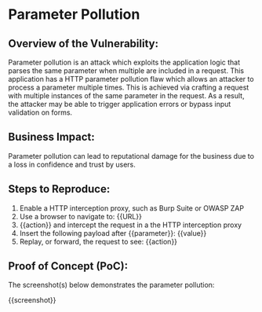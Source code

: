 # Parameter Pollution

## Overview of the Vulnerability:

Parameter pollution is an attack which exploits the application logic that parses the same parameter when multiple are included in a request. This application has a HTTP parameter pollution flaw which allows an attacker to process a parameter multiple times. This is achieved via crafting a request with multiple instances of the same parameter in the request. As a result, the attacker may be able to trigger application errors or bypass input validation on forms.

## Business Impact:

Parameter pollution can lead to reputational damage for the business due to a loss in confidence and trust by users.

## Steps to Reproduce:

1. Enable a HTTP interception proxy, such as Burp Suite or OWASP ZAP
1. Use a browser to navigate to: {{URL}}
1. {{action}} and intercept the request in a the HTTP interception proxy
1. Insert the following payload after {{parameter}}: {{value}}
1. Replay, or forward, the request to see: {{action}}

## Proof of Concept (PoC):

The screenshot(s) below demonstrates the parameter pollution:

{{screenshot}}
